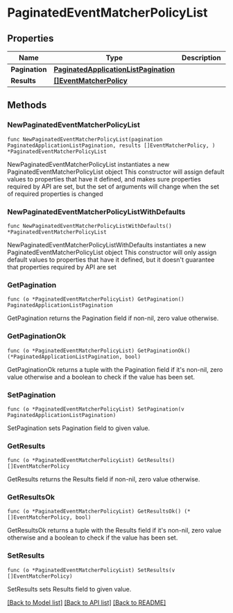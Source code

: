 # PaginatedEventMatcherPolicyList

## Properties

Name | Type | Description | Notes
------------ | ------------- | ------------- | -------------
**Pagination** | [**PaginatedApplicationListPagination**](PaginatedApplicationListPagination.md) |  | 
**Results** | [**[]EventMatcherPolicy**](EventMatcherPolicy.md) |  | 

## Methods

### NewPaginatedEventMatcherPolicyList

`func NewPaginatedEventMatcherPolicyList(pagination PaginatedApplicationListPagination, results []EventMatcherPolicy, ) *PaginatedEventMatcherPolicyList`

NewPaginatedEventMatcherPolicyList instantiates a new PaginatedEventMatcherPolicyList object
This constructor will assign default values to properties that have it defined,
and makes sure properties required by API are set, but the set of arguments
will change when the set of required properties is changed

### NewPaginatedEventMatcherPolicyListWithDefaults

`func NewPaginatedEventMatcherPolicyListWithDefaults() *PaginatedEventMatcherPolicyList`

NewPaginatedEventMatcherPolicyListWithDefaults instantiates a new PaginatedEventMatcherPolicyList object
This constructor will only assign default values to properties that have it defined,
but it doesn't guarantee that properties required by API are set

### GetPagination

`func (o *PaginatedEventMatcherPolicyList) GetPagination() PaginatedApplicationListPagination`

GetPagination returns the Pagination field if non-nil, zero value otherwise.

### GetPaginationOk

`func (o *PaginatedEventMatcherPolicyList) GetPaginationOk() (*PaginatedApplicationListPagination, bool)`

GetPaginationOk returns a tuple with the Pagination field if it's non-nil, zero value otherwise
and a boolean to check if the value has been set.

### SetPagination

`func (o *PaginatedEventMatcherPolicyList) SetPagination(v PaginatedApplicationListPagination)`

SetPagination sets Pagination field to given value.


### GetResults

`func (o *PaginatedEventMatcherPolicyList) GetResults() []EventMatcherPolicy`

GetResults returns the Results field if non-nil, zero value otherwise.

### GetResultsOk

`func (o *PaginatedEventMatcherPolicyList) GetResultsOk() (*[]EventMatcherPolicy, bool)`

GetResultsOk returns a tuple with the Results field if it's non-nil, zero value otherwise
and a boolean to check if the value has been set.

### SetResults

`func (o *PaginatedEventMatcherPolicyList) SetResults(v []EventMatcherPolicy)`

SetResults sets Results field to given value.



[[Back to Model list]](../README.md#documentation-for-models) [[Back to API list]](../README.md#documentation-for-api-endpoints) [[Back to README]](../README.md)


